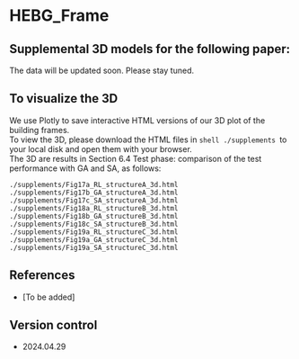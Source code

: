 # HEBG_Frame

## Supplemental 3D models for the following paper:
The data will be updated soon. Please stay tuned.

## To visualize the 3D
We use Plotly to save interactive HTML versions of our 3D plot of the building frames.<br>
To view the 3D, please download the HTML files in ```shell ./supplements ```to your local disk and open them with your browser.<br>
The 3D are results in Section 6.4 Test phase: comparison of the test performance with GA and SA, as follows: <br>
```shell
./supplements/Fig17a_RL_structureA_3d.html
./supplements/Fig17b_GA_structureA_3d.html
./supplements/Fig17c_SA_structureA_3d.html
./supplements/Fig18a_RL_structureB_3d.html
./supplements/Fig18b_GA_structureB_3d.html
./supplements/Fig18c_SA_structureB_3d.html
./supplements/Fig19a_RL_structureC_3d.html
./supplements/Fig19a_GA_structureC_3d.html
./supplements/Fig19a_SA_structureC_3d.html
```
## References
- [To be added]
  
## Version control
- 2024.04.29
